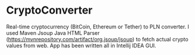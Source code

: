 # CryptoConverter

Real-time cryptocurrency (BitCoin, Ethereum or Tether) to PLN converter. 
I used Maven Jsoup Java HTML Parser (https://mvnrepository.com/artifact/org.jsoup/jsoup) to fetch actual crypto values from web.
App has been written all in Intellij IDEA GUI.
